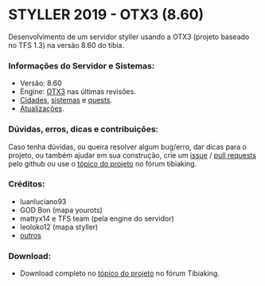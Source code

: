 # STYLLER 2019 - OTX3 (8.60)

Desenvolvimento de um servidor styller usando a OTX3 (projeto baseado no TFS 1.3) na versão 8.60 do tibia.

### Informações do Servidor e Sistemas:
- Versão: 8.60
- Engine: [OTX3](https://github.com/mattyx14/otxserver/tree/otxserv3) nas últimas revisões.
- [Cidades](https://github.com/luanluciano93/styller/wiki/CIDADES), [sistemas](https://github.com/luanluciano93/styller/wiki/SISTEMAS) e [quests](https://github.com/luanluciano93/styller/wiki/QUESTS).
- [Atualizações](https://github.com/luanluciano93/styller/wiki/CHANGES).

### Dúvidas, erros, dicas e contribuições:
Caso tenha dúvidas, ou queira resolver algum bug/erro, dar dicas para o projeto, ou também ajudar em sua construção, crie um [issue](https://github.com/luanluciano93/styller/issues/new) / [pull requests](https://github.com/luanluciano93/styller/pulls) pelo github ou use o [tópico do projeto](https://tibiaking.com/forums/topic/96672-otx3-860-styller-2019/) no fórum tibiaking.

### Créditos:
- luanluciano93
- GOD Bon (mapa yourots)
- mattyx14 e TFS team (pela engine do servidor)
- leoloko12 (mapa styller)
- [outros](https://github.com/luanluciano93/styller/wiki/COLABORADORES)

### Download:
- Download completo no [tópico do projeto](https://tibiaking.com/forums/topic/96672-otx3-860-styller-2019/) no fórum Tibiaking.
